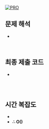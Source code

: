 [![PRO]][Link]

## 문제 해석

-

<br/>

## 최종 제출 코드

-

```js

```

<br/>

## 시간 복잡도

-
-   **∴ O()**

<!---------------------------------------------------------------------------->

[PRO]: https://github.com/GoSSaChin/algorithm-js/assets/107768516/67c43b52-bc3f-4571-a249-5519021afbb0
[Link]: https://school.programmers.co.kr/learn/courses/30/lessons/86051
